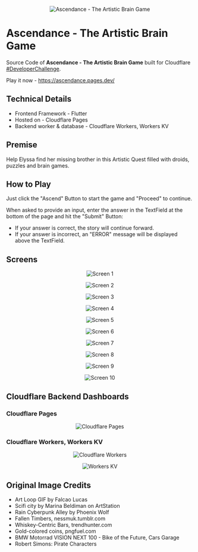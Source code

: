 <p align="center">
  <img src="https://github.com/animator/ascendance-game/blob/main/media/logo.png?raw=true" alt="Ascendance - The Artistic Brain Game"/>
</p>

# Ascendance - The Artistic Brain Game
Source Code of **Ascendance - The Artistic Brain Game** built for Cloudflare [#DeveloperChallenge](https://challenge.developers.cloudflare.com/).

Play it now - https://ascendance.pages.dev/

## Technical Details

- Frontend Framework - Flutter  
- Hosted on - Cloudflare Pages
- Backend worker & database -  Cloudflare Workers, Workers KV

## Premise
Help Elyssa find her missing brother in this Artistic Quest filled with droids, puzzles and brain games.

## How to Play

Just click the "Ascend" Button to start the game and "Proceed" to continue. 

When asked to provide an input, enter the answer in the TextField at the bottom of the page and hit the "Submit" Button:
- If your answer is correct, the story will continue forward.
- If your answer is incorrect, an "ERROR" message will be displayed above the TextField. 

## Screens

<p align="center">
  <img src="https://github.com/animator/ascendance-game/blob/main/media/img1.gif?raw=true" alt="Screen 1"/>
</p>

<p align="center">
  <img src="https://github.com/animator/ascendance-game/blob/main/media/img2.png?raw=true" alt="Screen 2"/>
</p>

<p align="center">
  <img src="https://github.com/animator/ascendance-game/blob/main/media/img3.png?raw=true" alt="Screen 3"/>
</p>

<p align="center">
  <img src="https://github.com/animator/ascendance-game/blob/main/media/img4.png?raw=true" alt="Screen 4"/>
</p>

<p align="center">
  <img src="https://github.com/animator/ascendance-game/blob/main/media/img5.png?raw=true" alt="Screen 5"/>
</p>

<p align="center">
  <img src="https://github.com/animator/ascendance-game/blob/main/media/img6.png?raw=true" alt="Screen 6"/>
</p>

<p align="center">
  <img src="https://github.com/animator/ascendance-game/blob/main/media/img7.png?raw=true" alt="Screen 7"/>
</p>

<p align="center">
  <img src="https://github.com/animator/ascendance-game/blob/main/media/img8.png?raw=true" alt="Screen 8"/>
</p>

<p align="center">
  <img src="https://github.com/animator/ascendance-game/blob/main/media/img9.png?raw=true" alt="Screen 9"/>
</p>

<p align="center">
  <img src="https://github.com/animator/ascendance-game/blob/main/media/img10.png?raw=true" alt="Screen 10"/>
</p>


## Cloudflare Backend Dashboards

### Cloudflare Pages

<p align="center">
  <img src="https://github.com/animator/ascendance-game/blob/main/media/pages.png?raw=true" alt="Cloudflare Pages"/>
</p>

### Cloudflare Workers, Workers KV

<p align="center">
  <img src="https://github.com/animator/ascendance-game/blob/main/media/pages.png?raw=true" alt="Cloudflare Workers"/>
</p>

<p align="center">
  <img src="https://github.com/animator/ascendance-game/blob/main/media/pages.png?raw=true" alt="Workers KV"/>
</p>


## Original Image Credits
- Art Loop GIF by Falcao Lucas
- Scifi city by Marina Beldiman on ArtStation
- Rain Cyberpunk Alley by Phoenix Wolf
- Fallen Timbers, nessmuk.tumblr.com
- Whiskey-Centric Bars, trendhunter.com
- Gold-colored coins, pngfuel.com
- BMW Motorrad VISION NEXT 100 - Bike of the Future, Cars Garage 
- Robert Simons: Pirate Characters
